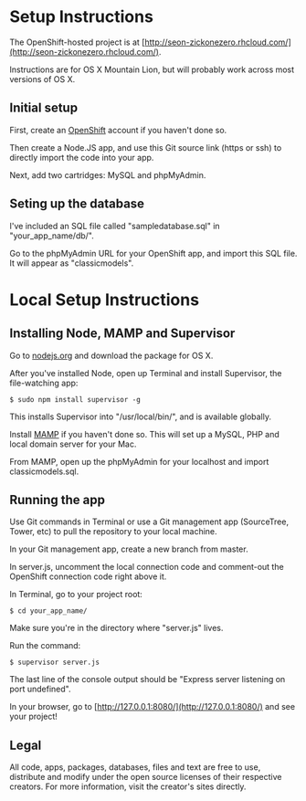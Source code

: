 Setup Instructions
==================

The OpenShift-hosted project is at [http://seon-zickonezero.rhcloud.com/](http://seon-zickonezero.rhcloud.com/).

Instructions are for OS X Mountain Lion, but will probably work across most versions of OS X.

Initial setup
-------------

First, create an [OpenShift](https://www.openshift.com/) account if you haven't done so.

Then create a Node.JS app, and use this Git source link (https or ssh) to directly import the code into your app.

Next, add two cartridges: MySQL and phpMyAdmin.

Seting up the database
----------------------

I've included an SQL file called "sampledatabase.sql" in "your_app_name/db/".

Go to the phpMyAdmin URL for your OpenShift app, and import this SQL file. It will appear as "classicmodels".

Local Setup Instructions
========================

Installing Node, MAMP and Supervisor
-------------------------------------

Go to [nodejs.org](http://nodejs.org/) and download the package for OS X.

After you've installed Node, open up Terminal and install Supervisor, the file-watching app:

`$ sudo npm install supervisor -g`

This installs Supervisor into "/usr/local/bin/", and is available globally.

Install [MAMP](http://www.mamp.info/en/index.html) if you haven't done so. This will set up a MySQL, PHP and local domain server for your Mac.

From MAMP, open up the phpMyAdmin for your localhost and import classicmodels.sql.

Running the app
---------------

Use Git commands in Terminal or use a Git management app (SourceTree, Tower, etc) to pull the repository to your local machine.

In your Git management app, create a new branch from master.

In server.js, uncomment the local connection code and comment-out the OpenShift connection code right above it.

In Terminal, go to your project root:

`$ cd your_app_name/`

Make sure you're in the directory where "server.js" lives.

Run the command:

`$ supervisor server.js`

The last line of the console output should be "Express server listening on port undefined".

In your browser, go to [http://127.0.0.1:8080/](http://127.0.0.1:8080/) and see your project!

Legal
-----

All code, apps, packages, databases, files and text are free to use, distribute and modify under the open source licenses of their respective creators. For more information, visit the creator's sites directly.